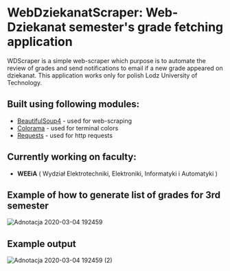 # WebDziekanatScraper: Web-Dziekanat semester's grade fetching application
WDScraper is a simple web-scraper which purpose is to automate the review of grades and send notifications to email if a new grade appeared on dziekanat. This application works only for polish Lodz University of Technology. 

## Built using following modules:

* [BeautifulSoup4](https://www.crummy.com/software/BeautifulSoup/bs4/doc/) - used for web-scraping
* [Colorama](https://pypi.org/project/colorama/) - used for terminal colors
* [Requests](https://requests.readthedocs.io/en/master/) - used for http requests

## Currently working on faculty:
* **WEEiA** ( Wydział Elektrotechniki, Elektroniki, Informatyki i Automatyki )

## Example of how to generate list of grades for 3rd semester

![Adnotacja 2020-03-04 192459](https://user-images.githubusercontent.com/52221748/75910269-e1158c80-5e4d-11ea-810c-eafed007b469.png)

## Example output

![Adnotacja 2020-03-04 192459 (2)](https://user-images.githubusercontent.com/52221748/75911060-39995980-5e4f-11ea-83e5-6752cbadc9e2.png)
